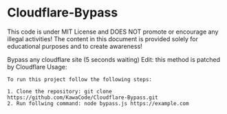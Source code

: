 # Cloudflare-Bypass
This code is under MIT License and DOES NOT promote or encourage any illegal activities! The content in this document is provided solely for educational purposes and to create awareness!


Bypass any cloudflare site (5 seconds waiting)
Edit: this method is patched by Cloudflare
Usage:
```
To run this project follow the following steps:

1. Clone the repository: git clone https://github.com/KawaCode/Cloudflare-Bypass.git
2. Run follwing command: node bypass.js https://example.com
